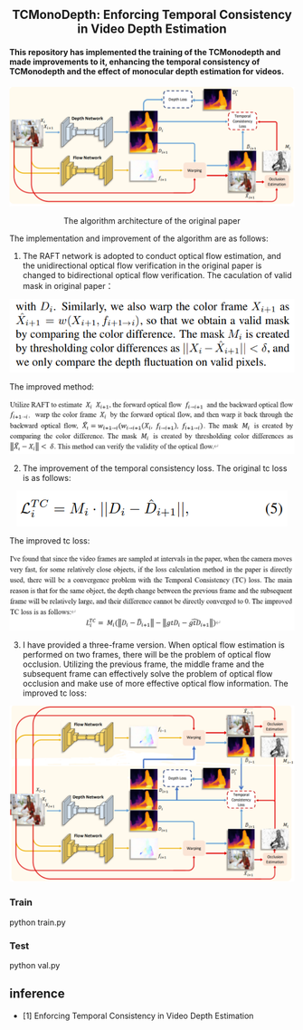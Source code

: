 <h2 align="center">TCMonoDepth: Enforcing Temporal Consistency in Video Depth Estimation</h2>

#### This repository has implemented the training of the TCMonodepth and made improvements to it, enhancing the temporal consistency of TCMonodepth and the effect of monocular depth estimation for videos. ####

<div align="center">
  <img src="./icon/ori_structure.png">
  <p>The algorithm architecture of the original paper</p>
</div>

The implementation and improvement of the algorithm are as follows:
1. The RAFT network is adopted to conduct optical flow estimation, and the unidirectional optical flow verification in the original paper is changed to bidirectional optical flow verification. 
The caculation of valid mask in original paper：
<div align="center">
  <img src="./icon/valid mask.png">
</div>

The improved method:
<div align="center">
  <img src="./icon/improved valid mask.png">
</div>

2. The improvement of the temporal consistency loss.
The original tc loss is as follows:
<div align="center">
  <img src="./icon/tc loss.png">
</div>

The improved tc loss:
<div align="center">
  <img src="./icon/improved tc loss.png">
</div>

3. I have provided a three-frame version. When optical flow estimation is performed on two frames, there will be the problem of optical flow occlusion. Utilizing the previous frame, the middle frame and the subsequent frame can effectively solve the problem of optical flow occlusion and make use of more effective optical flow information. 
The improved tc loss:
<div align="center">
  <img src="./icon/improved_structure.png">
</div>


### Train ###
python train.py

### Test ###
python val.py

## inference
- [1] Enforcing Temporal Consistency in Video Depth Estimation